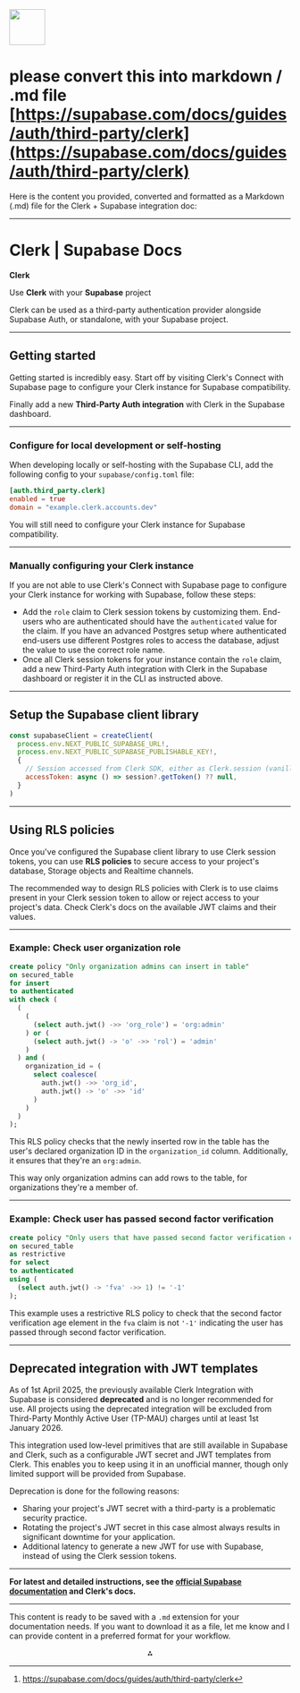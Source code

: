 <img src="https://r2cdn.perplexity.ai/pplx-full-logo-primary-dark%402x.png" style="height:64px;margin-right:32px"/>

# please convert this into markdown / .md file [https://supabase.com/docs/guides/auth/third-party/clerk](https://supabase.com/docs/guides/auth/third-party/clerk)

Here is the content you provided, converted and formatted as a Markdown (.md) file for the Clerk + Supabase integration doc:

***

# Clerk | Supabase Docs

**Clerk**

Use **Clerk** with your **Supabase** project

Clerk can be used as a third-party authentication provider alongside Supabase Auth, or standalone, with your Supabase project.

***

## Getting started

Getting started is incredibly easy. Start off by visiting Clerk's Connect with Supabase page to configure your Clerk instance for Supabase compatibility.

Finally add a new **Third-Party Auth integration** with Clerk in the Supabase dashboard.

***

### Configure for local development or self-hosting

When developing locally or self-hosting with the Supabase CLI, add the following config to your `supabase/config.toml` file:

```toml
[auth.third_party.clerk]
enabled = true
domain = "example.clerk.accounts.dev"
```

You will still need to configure your Clerk instance for Supabase compatibility.

***

### Manually configuring your Clerk instance

If you are not able to use Clerk's Connect with Supabase page to configure your Clerk instance for working with Supabase, follow these steps:

- Add the `role` claim to Clerk session tokens by customizing them.
End-users who are authenticated should have the `authenticated` value for the claim.
If you have an advanced Postgres setup where authenticated end-users use different Postgres roles to access the database, adjust the value to use the correct role name.
- Once all Clerk session tokens for your instance contain the `role` claim, add a new Third-Party Auth integration with Clerk in the Supabase dashboard or register it in the CLI as instructed above.

***

## Setup the Supabase client library

```js
const supabaseClient = createClient(
  process.env.NEXT_PUBLIC_SUPABASE_URL!,
  process.env.NEXT_PUBLIC_SUPABASE_PUBLISHABLE_KEY!,
  {
    // Session accessed from Clerk SDK, either as Clerk.session (vanilla JavaScript) or useSession (React)
    accessToken: async () => session?.getToken() ?? null,
  }
)
```


***

## Using RLS policies

Once you've configured the Supabase client library to use Clerk session tokens, you can use **RLS policies** to secure access to your project's database, Storage objects and Realtime channels.

The recommended way to design RLS policies with Clerk is to use claims present in your Clerk session token to allow or reject access to your project's data.
Check Clerk's docs on the available JWT claims and their values.

***

### Example: Check user organization role

```sql
create policy "Only organization admins can insert in table"
on secured_table
for insert
to authenticated
with check (
  (
    (
      (select auth.jwt() ->> 'org_role') = 'org:admin'
    ) or (
      (select auth.jwt() -> 'o' ->> 'rol') = 'admin'
    )
  ) and (
    organization_id = (
      select coalesce(
        auth.jwt() ->> 'org_id',
        auth.jwt() -> 'o' ->> 'id'
      )
    )
  )
);
```

This RLS policy checks that the newly inserted row in the table has the user's declared organization ID in the `organization_id` column. Additionally, it ensures that they're an `org:admin`.

This way only organization admins can add rows to the table, for organizations they're a member of.

***

### Example: Check user has passed second factor verification

```sql
create policy "Only users that have passed second factor verification can read from table"
on secured_table
as restrictive
for select
to authenticated
using ( 
  (select auth.jwt() -> 'fva' ->> 1) != '-1'
);
```

This example uses a restrictive RLS policy to check that the second factor verification age element in the `fva` claim is not `'-1'` indicating the user has passed through second factor verification.

***

## Deprecated integration with JWT templates

As of 1st April 2025, the previously available Clerk Integration with Supabase is considered **deprecated** and is no longer recommended for use.
All projects using the deprecated integration will be excluded from Third-Party Monthly Active User (TP-MAU) charges until at least 1st January 2026.

This integration used low-level primitives that are still available in Supabase and Clerk, such as a configurable JWT secret and JWT templates from Clerk.
This enables you to keep using it in an unofficial manner, though only limited support will be provided from Supabase.

Deprecation is done for the following reasons:

- Sharing your project's JWT secret with a third-party is a problematic security practice.
- Rotating the project's JWT secret in this case almost always results in significant downtime for your application.
- Additional latency to generate a new JWT for use with Supabase, instead of using the Clerk session tokens.

***

**For latest and detailed instructions, see the [official Supabase documentation](https://supabase.com/docs/guides/auth/third-party/clerk) and Clerk's docs.**

***

This content is ready to be saved with a `.md` extension for your documentation needs. If you want to download it as a file, let me know and I can provide content in a preferred format for your workflow.
<span style="display:none">[^1]</span>

<div align="center">⁂</div>

[^1]: https://supabase.com/docs/guides/auth/third-party/clerk

